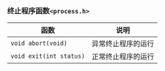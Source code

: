 ### 终止程序函数`<process.h>`

|函数|说明|
|-------|-------|
|`void abort(void)`|异常终止程序的运行|
|`void exit(int status)`|正常终止程序的运行|
